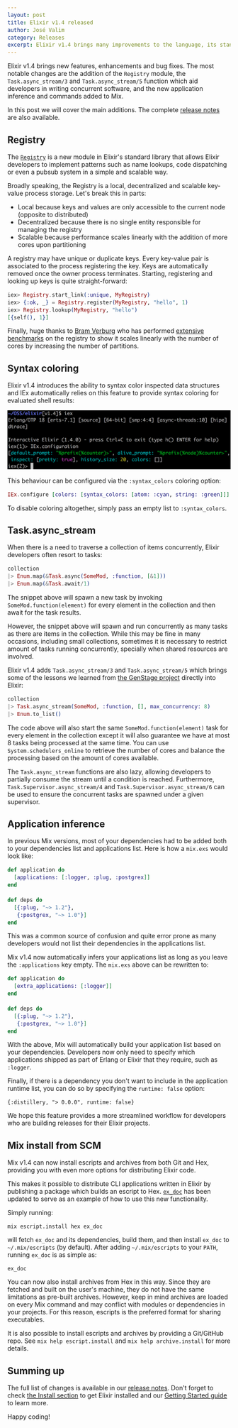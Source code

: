 ```yaml
---
layout: post
title: Elixir v1.4 released
author: José Valim
category: Releases
excerpt: Elixir v1.4 brings many improvements to the language, its standard library and the Mix build tool.
---
```


Elixir v1.4 brings new features, enhancements and bug fixes. The most notable changes are the addition of the `Registry` module, the `Task.async_stream/3` and `Task.async_stream/5` function which aid developers in writing concurrent software, and the new application inference and commands added to Mix.

In this post we will cover the main additions. The complete [release notes](https://github.com/elixir-lang/elixir/releases/tag/v1.4.0) are also available.

## Registry

The [`Registry`](https://hexdocs.pm/elixir/Registry.html) is a new module in Elixir's standard library that allows Elixir developers to implement patterns such as name lookups, code dispatching or even a pubsub system in a simple and scalable way.

Broadly speaking, the Registry is a local, decentralized and scalable key-value process storage. Let's break this in parts:

  * Local because keys and values are only accessible to the current node (opposite to distributed)
  * Decentralized because there is no single entity responsible for managing the registry
  * Scalable because performance scales linearly with the addition of more cores upon partitioning

A registry may have unique or duplicate keys. Every key-value pair is associated to the process registering the key. Keys are automatically removed once the owner process terminates. Starting, registering and looking up keys is quite straight-forward:

```elixir
iex> Registry.start_link(:unique, MyRegistry)
iex> {:ok, _} = Registry.register(MyRegistry, "hello", 1)
iex> Registry.lookup(MyRegistry, "hello")
[{self(), 1}]
```

Finally, huge thanks to [Bram Verburg](https://twitter.com/voltonez) who has performed [extensive benchmarks](https://docs.google.com/spreadsheets/d/1MByRZJMCnZ1wPiLhBEnSRRSuy1QXp8kr27PIOXO3qqg/edit#gid=0) on the registry to show it scales linearly with the number of cores by increasing the number of partitions.

## Syntax coloring

Elixir v1.4 introduces the ability to syntax color inspected data structures and IEx automatically relies on this feature to provide syntax coloring for evaluated shell results:

![IEx coloring](/images/contents/iex-coloring.png)

This behaviour can be configured via the `:syntax_colors` coloring option:

```elixir
IEx.configure [colors: [syntax_colors: [atom: :cyan, string: :green]]]
```

To disable coloring altogether, simply pass an empty list to `:syntax_colors`.

## Task.async_stream

When there is a need to traverse a collection of items concurrently, Elixir developers often resort to tasks:

```elixir
collection
|> Enum.map(&Task.async(SomeMod, :function, [&1]))
|> Enum.map(&Task.await/1)
```

The snippet above will spawn a new task by invoking `SomeMod.function(element)` for every element in the collection and then await for the task results.

However, the snippet above will spawn and run concurrently as many tasks as there are items in the collection. While this may be fine in many occasions, including small collections, sometimes it is necessary to restrict amount of tasks running concurrently, specially when shared resources are involved.

Elixir v1.4 adds `Task.async_stream/3` and `Task.async_stream/5` which brings some of the lessons we learned from [the GenStage project](/blog/2016/07/14/announcing-genstage/) directly into Elixir:

```elixir
collection
|> Task.async_stream(SomeMod, :function, [], max_concurrency: 8)
|> Enum.to_list()
```

The code above will also start the same `SomeMod.function(element)` task for every element in the collection except it will also guarantee we have at most 8 tasks being processed at the same time. You can use `System.schedulers_online` to retrieve the number of cores and balance the processing based on the amount of cores available.

The `Task.async_stream` functions are also lazy, allowing developers to partially consume the stream until a condition is reached. Furthermore, `Task.Supervisor.async_stream/4` and `Task.Supervisor.async_stream/6` can be used to ensure the concurrent tasks are spawned under a given supervisor.

## Application inference

In previous Mix versions, most of your dependencies had to be added both to your dependencies list and applications list. Here is how a `mix.exs` would look like:

```elixir
def application do
  [applications: [:logger, :plug, :postgrex]]
end

def deps do
  [{:plug, "~> 1.2"},
   {:postgrex, "~> 1.0"}]
end
```

This was a common source of confusion and quite error prone as many developers would not list their dependencies in the applications list.

Mix v1.4 now automatically infers your applications list as long as you leave the `:applications` key empty. The `mix.exs` above can be rewritten to:

```elixir
def application do
  [extra_applications: [:logger]]
end

def deps do
  [{:plug, "~> 1.2"},
   {:postgrex, "~> 1.0"}]
end
```

With the above, Mix will automatically build your application list based on your dependencies. Developers now only need to specify which applications shipped as part of Erlang or Elixir that they require, such as `:logger`.

Finally, if there is a dependency you don't want to include in the application runtime list, you can do so by specifying the `runtime: false` option:

    {:distillery, "> 0.0.0", runtime: false}

We hope this feature provides a more streamlined workflow for developers who are building releases for their Elixir projects.

## Mix install from SCM

Mix v1.4 can now install escripts and archives from both Git and Hex, providing you with even more options for distributing Elixir code.

This makes it possible to distribute CLI applications written in Elixir by publishing a package which builds an escript to Hex. [`ex_doc`](https://hex.pm/packages/ex_doc) has been updated to serve as an example of how to use this new functionality.

Simply running:

    mix escript.install hex ex_doc

will fetch `ex_doc` and its dependencies, build them, and then install `ex_doc` to `~/.mix/escripts` (by default). After adding `~/.mix/escripts` to your `PATH`, running `ex_doc` is as simple as:

    ex_doc

You can now also install archives from Hex in this way. Since they are fetched and built on the user's machine, they do not have the same limitations as pre-built archives. However, keep in mind archives are loaded on every Mix command and may conflict with modules or dependencies in your projects. For this reason, escripts is the preferred format for sharing executables.

It is also possible to install escripts and archives by providing a Git/GitHub repo. See `mix help escript.install` and `mix help archive.install` for more details.

## Summing up

The full list of changes is available in our [release notes](https://github.com/elixir-lang/elixir/releases/tag/v1.4.0). Don't forget to check [the Install section](/install.html) to get Elixir installed and our [Getting Started guide](https://hexdocs.pm/elixir/1.16/introduction.html) to learn more.

Happy coding!
